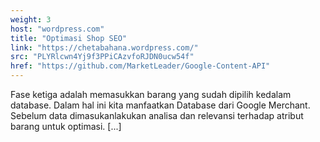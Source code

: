 ```yaml
---
weight: 3
host: "wordpress.com"
title: "Optimasi Shop SEO"
link: "https://chetabahana.wordpress.com/"
src: "PLYRlcwn4Yj9f3PPiCAzvfoRJDN0ucw54f"
href: "https://github.com/MarketLeader/Google-Content-API"
---
```

Fase ketiga adalah memasukkan barang yang sudah dipilih kedalam database. Dalam hal ini kita manfaatkan Database dari Google Merchant. Sebelum data dimasukanlakukan analisa dan relevansi terhadap atribut barang untuk optimasi. [...]
